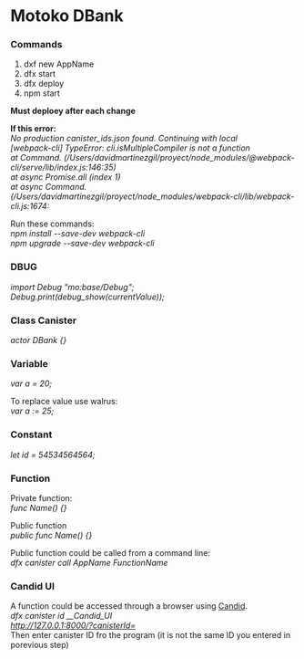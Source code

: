 # Motoko DBank

### Commands
1) dxf new AppName</br>
2) dfx start
3) dfx deploy
4) npm start</br>

<b>Must deploey after each change</b></br>

<b>If this error:</b></br>
  <i>No production canister_ids.json found. Continuing with local</i></br>
  <i>[webpack-cli] TypeError: cli.isMultipleCompiler is not a function</i></br>
  <i>at Command.<anonymous> (/Users/davidmartinezgil/proyect/node_modules/@webpack-cli/serve/lib/index.js:146:35)</i></br>
  <i>at async Promise.all (index 1)</i></br>
  <i>at async Command.<anonymous> (/Users/davidmartinezgil/proyect/node_modules/webpack-cli/lib/webpack-cli.js:1674:</i></br>
  
Run these commands:</br>
  <i>npm install --save-dev webpack-cli</br>
  npm upgrade --save-dev webpack-cli</i></br>

### DBUG
<i>import Debug "mo:base/Debug";</i></br>
<i>Debug.print(debug_show(currentValue));</i></br>

### Class Canister
<i>actor DBank {}</i>

### Variable
<i>var a = 20;</i></br>

To replace value use walrus:</br>
<i>var a := 25;</i>

### Constant
<i>let id = 54534564564;</i>

### Function
Private function:</br>
<i>func Name() {}</i></br>

Public function</br>
<i>public func Name() {}</i>

Public function could be called from a command line:</br>
<i>dfx canister call AppName FunctionName</i></br>

### Candid UI
A function could be accessed through a browser using [Candid](https://internetcomputer.org/docs/current/developer-docs/build/candid/candid-howto).</br>
<i>dfx canister id __Candid_UI<br>
  http://127.0.0.1:8000/?canisterId=<CANDID-UI-CANISTER-IDENTIFIER></i></br>
 Then enter canister ID fro the program (it is not the same ID you entered in porevious step)</br>
